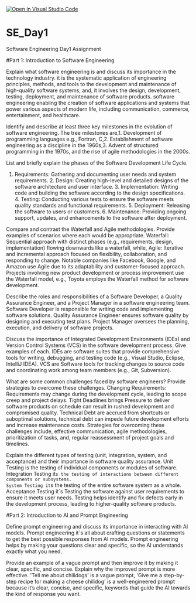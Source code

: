 [![Open in Visual Studio Code](https://classroom.github.com/assets/open-in-vscode-2e0aaae1b6195c2367325f4f02e2d04e9abb55f0b24a779b69b11b9e10269abc.svg)](https://classroom.github.com/online_ide?assignment_repo_id=15565822&assignment_repo_type=AssignmentRepo)
# SE_Day1
Software Engineering Day1 Assignment

#Part 1: Introduction to Software Engineering

Explain what software engineering is and discuss its importance in the technology industry.
it is the systematic application of engineering principles, methods, and tools to the development and maintenance of high-quality software systems, and, it involves the design, development, testing, deployment, and maintenance of software products. software engineering enabling the creation of software applications and systems that power various aspects of modern life, including communication, commerce, entertainment, and healthcare.

Identify and describe at least three key milestones in the evolution of software engineering.
The tree milestones are,1. Development of programming languages e.g., Fortran, C,2. Establishment of software engineering as a discipline in the 1960s,3. Advent of structured programming in the 1970s, and the rise of agile methodologies in the 2000s.

List and briefly explain the phases of the Software Development Life Cycle.
  1. Requirements: Gathering and documenting user needs and system requirements.  2. Design: Creating high-level and detailed designs of the software architecture and user interface.  3. Implementation: Writing code and building the software according to the design specifications.  4. Testing: Conducting various tests to ensure the software meets quality standards and functional requirements.  5. Deployment: Releasing the software to users or customers.  6. Maintenance: Providing ongoing support, updates, and enhancements to the software after deployment.

Compare and contrast the Waterfall and Agile methodologies. Provide examples of scenarios where each would be appropriate.
  Waterfall: Sequential approach with distinct phases (e.g., requirements, design, implementation) flowing downwards like a waterfall, while, Agile: Iterative and incremental approach focused on flexibility, collaboration, and responding to change. Notable companies like Facebook,   	Google, and Amazon use Agile due to its adaptability and customer-focused approach. Projects involving new product development or 	process improvement use the Waterfall model, e.g., Toyota employs the Waterfall method for software development.

Describe the roles and responsibilities of a Software Developer, a Quality Assurance Engineer, and a Project Manager in a software engineering team.
	Software Developer is responsible for writing code and implementing software solutions. 
	Quality Assurance Engineer ensures software quality by designing and executing test plans.
	Project Manager oversees the planning, execution, and delivery of software projects.

Discuss the importance of Integrated Development Environments (IDEs) and Version Control Systems (VCS) in the software development process. Give examples of each.
	IDEs are software suites that provide comprehensive tools for writing, debugging, and testing code (e.g., Visual Studio, Eclipse, 	IntelliJ IDEA). VCS are Software tools for tracking changes to source code and coordinating work among team members (e.g., Git, Subversion).

What are some common challenges faced by software engineers? Provide strategies to overcome these challenges.
	Changing Requirements: Requirements may change during the development cycle, leading to scope creep and project delays.                                     Tight Deadlines brings Pressure to deliver software products on schedule can result in rushed development and compromised quality.                          Technical Debt are accrued from shortcuts or suboptimal solutions, technical debt can impede future development efforts and increase 	maintenance costs.  	Strategies for overcoming these challenges include, effective communication, agile methodologies, prioritization of tasks, and, regular 	reassessment of   project goals and timelines.

Explain the different types of testing (unit, integration, system, and acceptance) and their importance in software quality assurance.
	Unit Testing is the testing of individual components or modules of software.                                                                              	Integration Testing it`s the testing of interactions between different components or subsystems.                                                          	System Testing it`s the testing of the entire software system as a whole.                                                                                  	Acceptance Testing it`s Testing the software against user requirements to ensure it meets user needs.                                                      	Testing helps identify and fix defects early in the development process, leading to higher-quality software products.

#Part 2: Introduction to AI and Prompt Engineering

Define prompt engineering and discuss its importance in interacting with AI models.
	Prompt engineering it`s all about crafting questions or statements to get the best possible responses from AI models.                                     	Prompt engineering helps by making your questions clear and specific, so the AI understands exactly what you need.

Provide an example of a vague prompt and then improve it by making it clear, specific, and concise. Explain why the improved prompt is more effective.
	'Tell me about chilidogs' is a vague prompt, 'Give me a step-by-step recipe for making a cheese chilidog' is a well-engineered prompt because it’s clear, concise, and specific, keywords that guide the AI towards the kind of response you want.
